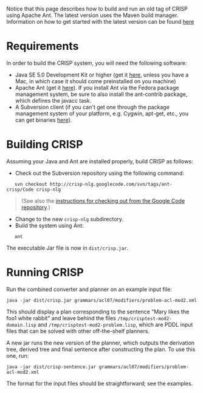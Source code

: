 Notice that this page describes how to build and run an old tag of CRISP using Apache Ant.
The latest version uses the Maven build manager. Information on how to get started with the latest version can be found [here](GettingStarted.md)

# Requirements #

In order to build the CRISP system, you will need the following software:
  * Java SE 5.0 Development Kit or higher (get it [here](http://java.sun.com/javase/downloads/index.jsp), unless you have a Mac, in which case it should come preinstalled on you machine)
  * Apache Ant (get it [here](http://ant.apache.org/bindownload.cgi)). If you install Ant via the Fedora package management system, be sure to also install the ant-contrib package, which defines the javacc task.
  * A Subversion client (if you can't get one through the package management system of your platform, e.g. Cygwin, apt-get, etc., you can get binaries [here](http://subversion.tigris.org/project_packages.html)).


# Building CRISP #

Assuming your Java and Ant are installed properly, build CRISP as follows:
  * Check out the Subversion repository using the following command:
```
   svn checkout http://crisp-nlg.googlecode.com/svn/tags/ant-crisp/Code crisp-nlg
```
> (See also the [instructions for checking out from the Google Code repository](http://code.google.com/p/crisp-nlg/source).)
  * Change to the new `crisp-nlg` subdirectory.
  * Build the system using Ant:
```
   ant
```

The executable Jar file is now in `dist/crisp.jar`.


# Running CRISP #
Run the combined converter and planner on an example input file:
```
java -jar dist/crisp.jar grammars/acl07/modifiers/problem-acl-mod2.xml
```

This should display a plan corresponding to the sentence "Mary likes the foo1 white rabbit" and leave behind the files `/tmp/crisptest-mod2-domain.lisp` and `/tmp/crisptest-mod2-problem.lisp`, which are PDDL input files that can be solved with other off-the-shelf planners.

A new jar runs the new version of the planner, which outputs the derivation tree, derived tree and final sentence after constructing the plan. To use this one, run:
```
java -jar dist/crisp-sentence.jar grammars/acl07/modifiers/problem-acl-mod2.xml
```

The format for the input files should be straightforward; see the examples.
